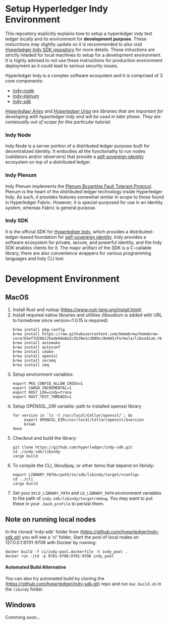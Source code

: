 # Setup Hyperledger Indy Environment

This repository explicitly explains how to setup a hyperledger indy test ledger locally and its environment for **development purpose**. These insturctions may slightly update so it is recommended to also visit [Hyperledger Indy SDK repository](https://github.com/hyperledger/indy-sdk) for more details. These intructions are strictly inteded for local machines to setup for a development environment. It is highly advised to not use these instructions for production environment deployment as it could lead to serious security issues.

Hyperledger Indy is a complex software ecosystem and it is comprised of 3 core components:
* [indy-node](https://github.com/hyperledger/indy-node)
* [indy-plenum](https://github.com/hyperledger/indy-plenum)
* [indy-sdk](https://github.com/hyperledger/indy-sdk)

*[Hyperledger Aries](https://github.com/hyperledger/aries) and [Hyperledger Ursa](https://github.com/hyperledger/ursa) are libraries that are important for developing with hyperledger indy and will be used in later phase. They are contexually out of scope for this particular tutorial.*


### Indy Node
Indy Node is a server portion of a distributed ledger purpose-built for decentralized identity. It embodies all the functionality to run nodes (validators and/or observers) that provide a [self-sovereign identity](https://sovrin.org/) ecosystem on top of a distributed ledger.

### Indy Plenum
Indy Plenum implements the [Plenum Byzantine Fault Tolerant Protocol](http://pakupaku.me/plaublin/rbft/5000a297.pdf). Plenum is the heart of the distributed ledger technology inside Hyperledger Indy. As such, it provides features somewhat similar in scope to those found in Hyperledger Fabric. However, it is special-purposed for use in an identity system, whereas Fabric is general purpose.

### Indy SDK
It is the official SDK for [Hyperledger Indy](https://www.hyperledger.org/projects/hyperledger-indy), which provides a distributed-ledger-based foundation for [self-sovereign identity](https://sovrin.org/). Indy provides a software ecosystem for private, secure, and powerful identity, and the Indy SDK enables clients for it. The major artifact of the SDK is a C-callable library; there are also convenience wrappers for various programming languages and Indy CLI tool.


# Development Environment

## MacOS

1. Install Rust and rustup (https://www.rust-lang.org/install.html).
2. Install required native libraries and utilities (libsodium is added with URL to homebrew since version<1.0.15 is required)
   ```
   brew install pkg-config
   brew install https://raw.githubusercontent.com/Homebrew/homebrew-core/65effd2b617bade68a8a2c5b39e1c3089cc0e945/Formula/libsodium.rb   
   brew install automake 
   brew install autoconf
   brew install cmake
   brew install openssl
   brew install zeromq
   brew install zmq
   ```
3. Setup environment variables:
   ```
   export PKG_CONFIG_ALLOW_CROSS=1
   export CARGO_INCREMENTAL=1
   export RUST_LOG=indy=trace
   export RUST_TEST_THREADS=1
   ```
4. Setup OPENSSL_DIR variable: path to installed openssl library
   ```
   for version in `ls -t /usr/local/Cellar/openssl/`; do
        export OPENSSL_DIR=/usr/local/Cellar/openssl/$version
        break
   done
   ```
5. Checkout and build the library:
   ```
   git clone https://github.com/hyperledger/indy-sdk.git
   cd ./indy-sdk/libindy
   cargo build
   ```
6. To compile the CLI, libnullpay, or other items that depend on libindy:
   ```
   export LIBRARY_PATH=/path/to/sdk/libindy/target/<config>
   cd ../cli
   cargo build
   ```
7. Set your `DYLD_LIBRARY_PATH` and `LD_LIBRARY_PATH` environment variables to the path of `indy-sdk/libindy/target/debug`. You may want to put these in your `.bash_profile` to persist them.

## Note on running local nodes

In the cloned 'indy-sdk' folder from (https://github.com/hyperledger/indy-sdk.git) you will see a 'ci' folder, Start the pool of local nodes on 127.0.0.1:9701-9708 with Docker by running:

```
docker build -f ci/indy-pool.dockerfile -t indy_pool .
docker run -itd -p 9701-9708:9701-9708 indy_pool
```
#### Automated Build Alternative
You can also try automated build by cloning the (https://github.com/hyperledger/indy-sdk.git) repo and run `mac.build.sh` in the `libindy` folder.

## Windows

Comming soon...
